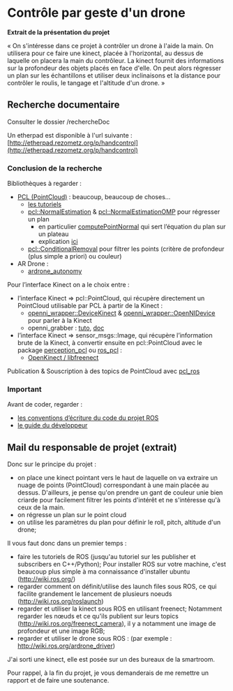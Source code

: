 # Contrôle par geste d'un drone #

**Extrait de la présentation du projet**

« On s'intéresse dans ce projet à contrôler un drone à l'aide la main. On utilisera pour ce faire une kinect, placée à l'horizontal, au dessus de laquelle on placera la main du contrôleur. La kinect fournit des informations sur la profondeur des objets placés en face d'elle. On peut alors régresser un plan sur les échantillons et utiliser deux inclinaisons et la distance pour contrôler le roulis, le tangage et l'altitude d'un drone. »

## Recherche documentaire ##
Consulter le dossier /rechercheDoc

Un etherpad est disponible à l'url suivante : [http://etherpad.rezometz.org/p/handcontrol](http://etherpad.rezometz.org/p/handcontrol)

### Conclusion de la recherche ###

Bibliothèques à regarder :


- [PCL (PointCloud)](http://www.pointclouds.org/) : beaucoup, beaucoup de choses...
    * [les tutoriels](http://www.pointclouds.org/documentation/tutorials/)
    * [pcl::NormalEstimation](http://docs.pointclouds.org/trunk/classpcl_1_1_normal_estimation.html) & [pcl::NormalEstimationOMP](http://docs.pointclouds.org/trunk/classpcl_1_1_normal_estimation_o_m_p.html) pour régresser un plan
         - en particulier [computePointNormal](http://docs.pointclouds.org/trunk/classpcl_1_1_normal_estimation.html#afa0dd0bf400977f40eb91f08750bfa17) qui sert l’équation du plan sur un plateau
         - explication [ici](http://www.pointclouds.org/documentation/tutorials/normal_estimation.php#normal-estimation)
    * [pcl::ConditionalRemoval](http://docs.pointclouds.org/trunk/classpcl_1_1_conditional_removal.html) pour filtrer les points (critère de profondeur (plus simple a priori) ou couleur)
- AR Drone :
    * [ardrone_autonomy](https://github.com/AutonomyLab/ardrone_autonomy/tree/master#sending-commands-to-ar-drone)

Pour l’interface Kinect on a le choix entre :

- l’interface Kinect => pcl::PointCloud,  qui récupère directement un PointCloud utilisable par PCL à partir de la Kinect :
    * [openni_wrapper::DeviceKinect](http://docs.pointclouds.org/trunk/classopenni__wrapper_1_1_device_kinect.html) & [openni_wrapper::OpenNIDevice](http://docs.pointclouds.org/trunk/classopenni__wrapper_1_1_open_n_i_device.html) pour parler à la Kinect
    * openni_grabber : [tuto](http://www.pointclouds.org/documentation/tutorials/openni_grabber.php#openni-grabber), [doc](http://docs.pointclouds.org/trunk/classpcl_1_1_open_n_i_grabber.html)
- l’interface  Kinect => sensor_msgs::Image, qui récupère l’information brute de la Kinect, à convertir ensuite en pcl::PointCloud avec le package [perception_pcl](http://wiki.ros.org/perception_pcl?distro=indigo) ou [ros_pcl](http://wiki.ros.org/pcl_ros?distro=indigo) :
    * [OpenKinect / libfreenect](https://github.com/OpenKinect)

Publication & Souscription à des topics de PointCloud avec [pcl_ros](http://wiki.ros.org/pcl_ros?distro=indigo)

### Important ###
Avant de coder, regarder :

- [les conventions d’écriture du code du projet ROS](http://wiki.ros.org/CppStyleGuide)
- [le guide du développeur](http://wiki.ros.org/DevelopersGuide)

## Mail du responsable de projet (extrait) ##

Donc sur le principe du projet :

- on place une kinect pointant vers le haut de laquelle on va extraire un nuage de points (PointCloud) correspondant à une main placée au dessus. D'ailleurs, je pense qu'on prendre un gant de couleur unie bien criarde pour facilement filtrer les points d'intérêt et ne s'intéresse qu'à ceux de la main.
- on régresse un plan sur le point cloud
- on utilise les paramètres du plan pour définir le roll, pitch, altitude d'un drone;

Il vous faut donc dans un premier temps :
 
- faire les tutoriels de ROS (jusqu'au tutoriel sur les publisher et subscribers en C++/Python); Pour installer ROS sur votre machine, c'est beaucoup plus simple à ma connaissance d'installer ubuntu (http://wiki.ros.org/)
- regarder comment on définit/utilise des launch files sous ROS, ce qui facilite grandement le lancement de plusieurs noeuds (http://wiki.ros.org/roslaunch)
- regarder et utiliser la kinect sous ROS en utilisant freenect;  Notamment regarder les nœuds et ce qu'ils publient sur leurs topics (http://wiki.ros.org/freenect_camera), il y a notamment une image de profondeur et une image RGB;
- regarder et utiliser le drone sous ROS : (par exemple : http://wiki.ros.org/ardrone_driver)

J'ai sorti une kinect, elle est posée sur un des bureaux de la smartroom.

Pour rappel, à la fin du projet, je vous demanderais de me remettre un rapport et de faire une soutenance.